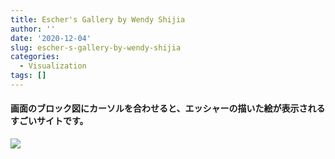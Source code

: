 ```yaml
---
title: Escher's Gallery by Wendy Shijia
author: ''
date: '2020-12-04'
slug: escher-s-gallery-by-wendy-shijia
categories:
  - Visualization
tags: []
---
```

#### 画面のブロック図にカーソルを合わせると、エッシャーの描いた絵が表示されるすごいサイトです。

![](/post/2020-12-04-escher-s-gallery-by-wendy-shijia/index_files/Escher.png)